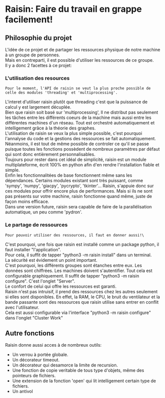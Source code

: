 # Raisin: Faire du travail en grappe facilement!

## Philosophie du projet
L'idée de ce projet et de partager les ressources physique de notre machine à un groupe de personnes.\
Mais en contreparti, il est possible d'utiliser les ressources de ce groupe.\
Il y a donc 2 facettes à ce projet:
### L'utilisation des resources
    Pour le moment, l'API de raisin se veut la plus proche possible de celle des modules 'threading' et 'multiprocessing'.
L'interet d'utiliser raisin plutôt que threading c'est que la puissance de calcul y est largement décuplée.\
Bien que raisin soit basé sur 'multiprocessing', Il ne distribut pas seulement les tâches entre les différents coeurs de la machine mais aussi entre les différentes machines d'un réseau. Tout est orchestré automatiquement et intelligement grâce à la théorie des graphes.\
    L'utilisation de raisin se veux la plus simple possible, c'est pourquoi l'annalyse du code et la gestions des ressources se fait automatiquement.\
Néanmoins, il est tout de même possible de controler ce qu'il se passe puisque toutes les fonctions possèdent de nombreux paramètres par défaut qui sont donc entièrement personnalisables.\
Toujours pour rester dans cet idéal de simplicité, raisin est un module multiplateforme, écrit 100% en python afin d'en rendre l'installation fiable et simple.\
Enfin les fonctionnalitées de base fonctionnent même sans les dépendances. Certains modules existant sont très puissant, comme 'sympy', 'numpy', 'giacpy', 'pycrypto', 'tkinter'... Raisin, s'appuie donc sur ces modules pour offrir encore plus de performances. Mais si ils ne sont pas présents sur votre machine, raisin fonctionne quand même, juste de façon moins efficace.\
    Dans une version future, raisin sera capable de faire de la parallélisation automatique, un peu comme 'pydron'.
### Le partage de ressources
    Pour pouvoir utiliser des ressources, il faut en donner aussi!\
C'est pourquoi, une fois que raisin est installé comme un package python, il faut installer "l'application".\
Pour cela, il suffit de tapper "python3 -m raisin install" dans un terminal.\
    La sécurité est évidement un point important.\
C'est pourquoi, les différents groupes sont étanches entre eux. Les données sont chiffrées. Les machines doivent s'autentifier. Tout cela est configurable graphiquement. Il suffit de tapper "python3 -m raisin configure". C'est l'onglet "Server".\
    Le confort de celui qui offre les ressources est garanti.\
Raisin n'est pas intruisif, il prend des ressources chez les autres seulement si elles sont disponibles. En effet, la RAM, le CPU, le bruit du ventilateur et la bande passante sont des ressources que raisin utilise sans entrer en conflit avec l'utilisateur.\
Cela est aussi configurable via l'interface "python3 -m raisin configure" dans l'onglet "Cluster Work"

## Autre fonctions
   Raisin donne aussi acces à de nombreux outils:
* Un verrou à portée globale.
* Un décorateur timeout.
* Un décorateur qui desamorce la limite de recursion.
* Une fonction de copie veritable de tous type d'objets, même des pointeurs de fichiers.
* Une extension de la fonction 'open' qui lit intelligement certain type de fichiers.
* Un antivol
